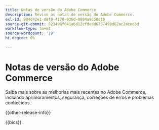 ```yaml
---
title: Notas de versão do Adobe Commerce
description: Revise as notas de versão do Adobe Commerce.
exl-id: 984d42e1-d8f8-4170-936d-0884a9c50c1b
source-git-commit: 823498f041a6d12cfdedd6757499d62ac2aced3d
workflow-type: tm+mt
source-wordcount: '29'
ht-degree: 0%

---
```


# Notas de versão do Adobe Commerce

Saiba mais sobre as melhorias mais recentes no Adobe Commerce, incluindo aprimoramentos, segurança, correções de erros e problemas conhecidos.

{{other-release-info}}

{{bics}}

